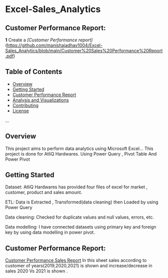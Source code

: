 # Excel-Sales_Analytics



## Customer Performance Report:

**1** Create a _[Customer Performance report]_(https://github.com/manishajadhav1004/Excel-Sales_Analytics/blob/main/Customer%20Sales%20Performance%20Report.pdf)

## Table of Contents

- [Overview](#overview)
- [Getting Started](#getting-started)
- [Customer Performance Report](#Customer-Performance-Report)
- [Analysis and Visualizations](#analysis-and-visualizations)
- [Contributing](#contributing)
- [License](#license)

...

## Overview

This project aims to perform data analytics using Microsoft Excel...
This project is done for AtliQ Hardwares. Using Power Query , Pivot Table And Power Pivot


## Getting Started

Dataset: AtliQ Hardwares has provided four files of excel for market , customer, product and sales amount. 

ETL: Data is Extracted , Transformed(data cleaning) then Loaded by using Power Query

Data cleaning: Checked for duplicate values and null values, errors, etc.

Data modelling: I have connected datasets using primary key and foreign key by using data modelling in power pivot.

## Customer Performance Report:

[Customer Performance Sales Report](https://github.com/manishajadhav1004/Excel-Sales_Analytics/blob/main/Customer%20Sales%20Performance%20Report.pdf)
In this sheet sales according to customer of years(2019,2020,2021) is shown and increase/decrease in sales 2020 Vs 2021 is shown .






